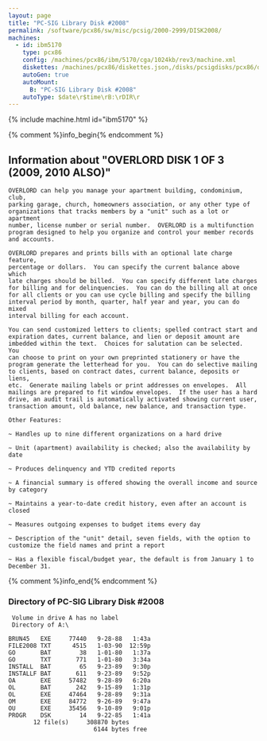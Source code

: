 ```yaml
---
layout: page
title: "PC-SIG Library Disk #2008"
permalink: /software/pcx86/sw/misc/pcsig/2000-2999/DISK2008/
machines:
  - id: ibm5170
    type: pcx86
    config: /machines/pcx86/ibm/5170/cga/1024kb/rev3/machine.xml
    diskettes: /machines/pcx86/diskettes.json,/disks/pcsigdisks/pcx86/diskettes.json
    autoGen: true
    autoMount:
      B: "PC-SIG Library Disk #2008"
    autoType: $date\r$time\rB:\rDIR\r
---
```


{% include machine.html id="ibm5170" %}

{% comment %}info_begin{% endcomment %}

## Information about "OVERLORD  DISK 1 OF 3 (2009, 2010 ALSO)"

    OVERLORD can help you manage your apartment building, condominium, club,
    parking garage, church, homeowners association, or any other type of
    organizations that tracks members by a "unit" such as a lot or apartment
    number, license number or serial number.  OVERLORD is a multifunction
    program designed to help you organize and control your member records
    and accounts.
    
    OVERLORD prepares and prints bills with an optional late charge feature,
    percentage or dollars.  You can specify the current balance above which
    late charges should be billed.  You can specify different late charges
    for billing and for delinquencies.  You can do the billing all at once
    for all clients or you can use cycle billing and specify the billing
    interval period by month, quarter, half year and year, you can do mixed
    interval billing for each account.
    
    You can send customized letters to clients; spelled contract start and
    expiration dates, current balance, and lien or deposit amount are
    imbedded within the text.  Choices for salutation can be selected.  You
    can choose to print on your own preprinted stationery or have the
    program generate the letterhead for you.  You can do selective mailing
    to clients, based on contract dates, current balance, deposits or liens,
    etc.  Generate mailing labels or print addresses on envelopes.  All
    mailings are prepared to fit window envelopes.  If the user has a hard
    drive, an audit trail is automatically activated showing current user,
    transaction amount, old balance, new balance, and transaction type.
    
    Other Features:
    
    ~ Handles up to nine different organizations on a hard drive
    
    ~ Unit (apartment) availability is checked; also the availability by
    date
    
    ~ Produces delinquency and YTD credited reports
    
    ~ A financial summary is offered showing the overall income and source
    by category
    
    ~ Maintains a year-to-date credit history, even after an account is
    closed
    
    ~ Measures outgoing expenses to budget items every day
    
    ~ Description of the "unit" detail, seven fields, with the option to
    customize the field names and print a report
    
    ~ Has a flexible fiscal/budget year, the default is from January 1 to
    December 31.
{% comment %}info_end{% endcomment %}


### Directory of PC-SIG Library Disk #2008

     Volume in drive A has no label
     Directory of A:\

    BRUN45   EXE     77440   9-28-88   1:43a
    FILE2008 TXT      4515   1-03-90  12:59p
    GO       BAT        38   1-01-80   1:37a
    GO       TXT       771   1-01-80   3:34a
    INSTALL  BAT        65   9-23-89   9:30p
    INSTALLF BAT       611   9-23-89   9:52p
    OA       EXE     57482   9-28-89   6:20a
    OL       BAT       242   9-15-89   1:31p
    OL       EXE     47464   9-28-89   9:31a
    OM       EXE     84772   9-26-89   9:47a
    OU       EXE     35456   9-10-89   9:01p
    PROGR    DSK        14   9-22-85   1:41a
           12 file(s)     308870 bytes
                            6144 bytes free
